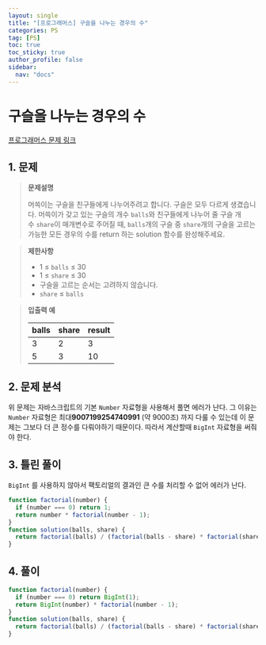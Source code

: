 ```yaml
---
layout: single
title: "[프로그래머스] 구슬을 나누는 경우의 수"
categories: PS
tag: [PS]
toc: true
toc_sticky: true
author_profile: false
sidebar:
  nav: "docs"
---
```


# 구슬을 나누는 경우의 수

[프로그래머스 문제 링크](https://school.programmers.co.kr/learn/courses/30/lessons/120842)

## 1. 문제

> **문제설명**
>
> 머쓱이는 구슬을 친구들에게 나누어주려고 합니다. 구슬은 모두 다르게 생겼습니다. 머쓱이가 갖고 있는 구슬의 개수 `balls`와 친구들에게 나누어 줄 구슬 개수 `share`이 매개변수로 주어질 때, `balls`개의 구슬 중 `share`개의 구슬을 고르는 가능한 모든 경우의 수를 return 하는 solution 함수를 완성해주세요.

> **제한사항**
>
> - 1 ≤ `balls` ≤ 30
> - 1 ≤ `share` ≤ 30
> - 구슬을 고르는 순서는 고려하지 않습니다.
> - `share` ≤ `balls`

> **입출력 예**
>
> | balls | share | result |
> | ----- | ----- | ------ |
> | 3     | 2     | 3      |
> | 5     | 3     | 10     |

## 2. 문제 분석

위 문제는 자바스크립트의 기본 `Number` 자료형을 사용해서 풀면 에러가 난다. 그 이유는 `Number` 자료형은 최대**9007199254740991** (약 9000조) 까지 다룰 수 있는데 이 문제는 그보다 더 큰 정수를 다뤄야하기 때문이다. 따라서 계산할때 `BigInt` 자료형을 써줘야 한다.

## 3. 틀린 풀이

`BigInt` 를 사용하지 않아서 팩토리얼의 결과인 큰 수를 처리할 수 없어 에러가 난다.

```js
function factorial(number) {
  if (number === 0) return 1;
  return number * factorial(number - 1);
}
function solution(balls, share) {
  return factorial(balls) / (factorial(balls - share) * factorial(share));
}
```

## 4. 풀이

```js
function factorial(number) {
  if (number === 0) return BigInt(1);
  return BigInt(number) * factorial(number - 1);
}
function solution(balls, share) {
  return factorial(balls) / (factorial(balls - share) * factorial(share));
}
```
